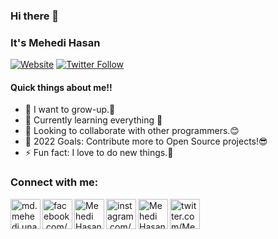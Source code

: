 ### Hi there 👋
### It's Mehedi Hasan

[![Website](https://img.shields.io/website?label=mehedi-hasan.me&style=for-the-badge&url=https%3A%2F%2Fcodestackr.com)](http://mehedi-hasan.me/)
[![Twitter Follow](https://img.shields.io/twitter/follow/TheAlter72?color=1DA1F2&logo=twitter&style=for-the-badge)](https://twitter.com/intent/follow?original_referer=https%3A%2F%2Fgithub.com%2FcodeSTACKr&screen_name=thealter72)

#### Quick things about me!!

- 🌱 I want to grow-up.🙂
- 🔭 Currently learning everything 🤣
- 👯 Looking to collaborate with other programmers.😊
- 🥅 2022 Goals: Contribute more to Open Source projects!😎
- ⚡ Fun fact: I love to do new things.🧐

### Connect with me:

[<img align="left" alt="md.mehedi.unaux | website" width="48px" src="https://img.icons8.com/color/48/000000/domain--v1.png" />][website]
[<img align="left" alt="facebook.com/Mehedi705" width="48px" src="https://img.icons8.com/color/48/000000/facebook-new.png" />][facebook]
[<img align="left" alt="Mehedi Hasan | Linkedin" width="48px" src="https://img.icons8.com/color/50/000000/linkedin.png" />][linkedin]
[<img align="left" alt="instagram.com/Mehedi705 | instagram" width="48px" src="https://img.icons8.com/color/50/000000/instagram-new--v1.png" />][instagram]
[<img align="left" alt="Mehedi Hasan | Stackoverflow" width="48px" src="https://img.icons8.com/color/50/000000/stackoverflow.png" />][stack]
[<img align="left" alt="twitter.com/Mehedi705 | Twitter" width="48px" src="https://img.icons8.com/color/50/000000/twitter--v1.png" />][twitter]

<br />

[website]: http://mehedi-hasan.me/
[facebook]: https://facebook.com/thealter71
[linkedin]: https://www.linkedin.com/in/mehedi-hasan-27a329192
[instagram]: https://www.instagram.com/thealter71
[stack]: https://stackoverflow.com/users/14274660/mehedi-hasan
[twitter]: https://twitter.com/thealter72

